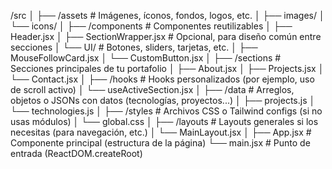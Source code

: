/src
│
├── /assets              # Imágenes, íconos, fondos, logos, etc.
│   ├── images/
│   └── icons/
│
├── /components          # Componentes reutilizables
│   ├── Header.jsx
│   ├── SectionWrapper.jsx     # Opcional, para diseño común entre secciones
│   └── UI/                   # Botones, sliders, tarjetas, etc.
│       ├── MouseFollowCard.jsx
│       └── CustomButton.jsx
│
├── /sections            # Secciones principales de tu portafolio
│   ├── About.jsx
│   ├── Projects.jsx
│   └── Contact.jsx
│
├── /hooks               # Hooks personalizados (por ejemplo, uso de scroll activo)
│   └── useActiveSection.jsx
│
├── /data                # Arreglos, objetos o JSONs con datos (tecnologías, proyectos...)
│   ├── projects.js
│   └── technologies.js
│
├── /styles              # Archivos CSS o Tailwind configs (si no usas módulos)
│   └── global.css
│
├── /layouts             # Layouts generales si los necesitas (para navegación, etc.)
│   └── MainLayout.jsx
│
├── App.jsx              # Componente principal (estructura de la página)
└── main.jsx             # Punto de entrada (ReactDOM.createRoot)
